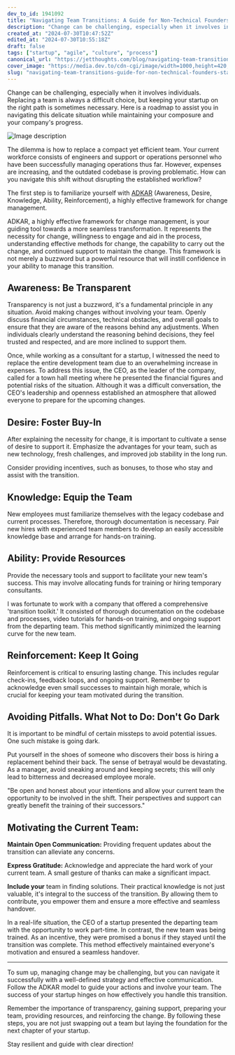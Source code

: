 ```yaml
---
dev_to_id: 1941092
title: "Navigating Team Transitions: A Guide for Non-Technical Founders"
description: "Change can be challenging, especially when it involves individuals. Replacing a team is always a..."
created_at: "2024-07-30T10:47:52Z"
edited_at: "2024-07-30T10:55:18Z"
draft: false
tags: ["startup", "agile", "culture", "process"]
canonical_url: "https://jetthoughts.com/blog/navigating-team-transitions-guide-for-non-technical-founders-startup-agile/"
cover_image: "https://media.dev.to/cdn-cgi/image/width=1000,height=420,fit=cover,gravity=auto,format=auto/https%3A%2F%2Fdev-to-uploads.s3.amazonaws.com%2Fuploads%2Farticles%2Fmor5578bem1wja6zm92o.png"
slug: "navigating-team-transitions-guide-for-non-technical-founders-startup-agile"
---
```

Change can be challenging, especially when it involves individuals. Replacing a team is always a difficult choice, but keeping your startup on the right path is sometimes necessary. Here is a roadmap to assist you in navigating this delicate situation while maintaining your composure and your company's progress.

![Image description](https://dev-to-uploads.s3.amazonaws.com/uploads/articles/qe5vlvo1euxdq1dzx7xn.png)

The dilemma is how to replace a compact yet efficient team. Your current workforce consists of engineers and support or operations personnel who have been successfully managing operations thus far. However, expenses are increasing, and the outdated codebase is proving problematic. How can you navigate this shift without disrupting the established workflow?

The first step is to familiarize yourself with [ADKAR](https://jetthoughts.com/blog/transforming-titans-outsourcing-odyssey-leadership-agile/) (Awareness, Desire, Knowledge, Ability, Reinforcement), a highly effective framework for change management.

ADKAR, a highly effective framework for change management, is your guiding tool towards a more seamless transformation. It represents the necessity for change, willingness to engage and aid in the process, understanding effective methods for change, the capability to carry out the change, and continued support to maintain the change. This framework is not merely a buzzword but a powerful resource that will instill confidence in your ability to manage this transition.

Awareness: Be Transparent
-------------------------

Transparency is not just a buzzword, it's a fundamental principle in any situation. Avoid making changes without involving your team. Openly discuss financial circumstances, technical obstacles, and overall goals to ensure that they are aware of the reasons behind any adjustments. When individuals clearly understand the reasoning behind decisions, they feel trusted and respected, and are more inclined to support them.

Once, while working as a consultant for a startup, I witnessed the need to replace the entire development team due to an overwhelming increase in expenses. To address this issue, the CEO, as the leader of the company, called for a town hall meeting where he presented the financial figures and potential risks of the situation. Although it was a difficult conversation, the CEO's leadership and openness established an atmosphere that allowed everyone to prepare for the upcoming changes.

Desire: Foster Buy-In
---------------------

After explaining the necessity for change, it is important to cultivate a sense of desire to support it. Emphasize the advantages for your team, such as new technology, fresh challenges, and improved job stability in the long run.

Consider providing incentives, such as bonuses, to those who stay and assist with the transition.

Knowledge: Equip the Team
-------------------------

New employees must familiarize themselves with the legacy codebase and current processes. Therefore, thorough documentation is necessary. Pair new hires with experienced team members to develop an easily accessible knowledge base and arrange for hands-on training.

Ability: Provide Resources
--------------------------

Provide the necessary tools and support to facilitate your new team's success. This may involve allocating funds for training or hiring temporary consultants.

I was fortunate to work with a company that offered a comprehensive 'transition toolkit.' It consisted of thorough documentation on the codebase and processes, video tutorials for hands-on training, and ongoing support from the departing team. This method significantly minimized the learning curve for the new team.

Reinforcement: Keep It Going
----------------------------

Reinforcement is critical to ensuring lasting change. This includes regular check-ins, feedback loops, and ongoing support. Remember to acknowledge even small successes to maintain high morale, which is crucial for keeping your team motivated during the transition.

Avoiding Pitfalls. What Not to Do: Don't Go Dark
------------------------------------------------

It is important to be mindful of certain missteps to avoid potential issues. One such mistake is going dark.

Put yourself in the shoes of someone who discovers their boss is hiring a replacement behind their back. The sense of betrayal would be devastating. As a manager, avoid sneaking around and keeping secrets; this will only lead to bitterness and decreased employee morale.

"Be open and honest about your intentions and allow your current team the opportunity to be involved in the shift. Their perspectives and support can greatly benefit the training of their successors."

Motivating the Current Team:
----------------------------

**Maintain Open Communication:** Providing frequent updates about the transition can alleviate any concerns.

**Express Gratitude:** Acknowledge and appreciate the hard work of your current team. A small gesture of thanks can make a significant impact.

**Include your** team in finding solutions. Their practical knowledge is not just valuable, it's integral to the success of the transition. By allowing them to contribute, you empower them and ensure a more effective and seamless handover.

In a real-life situation, the CEO of a startup presented the departing team with the opportunity to work part-time. In contrast, the new team was being trained. As an incentive, they were promised a bonus if they stayed until the transition was complete. This method effectively maintained everyone's motivation and ensured a seamless handover.

---

To sum up, managing change may be challenging, but you can navigate it successfully with a well-defined strategy and effective communication. Follow the ADKAR model to guide your actions and involve your team. The success of your startup hinges on how effectively you handle this transition.

Remember the importance of transparency, gaining support, preparing your team, providing resources, and reinforcing the change. By following these steps, you are not just swapping out a team but laying the foundation for the next chapter of your startup.

Stay resilient and guide with clear direction!